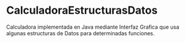 # CalculadoraEstructurasDatos
Calculadora implementada en Java mediante Interfaz Grafica que usa algunas estructuras de Datos para determinadas funciones.
